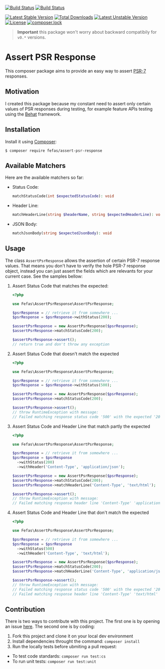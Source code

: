 [![Build Status](https://img.shields.io/travis/fefas/assert-psr-response/master.svg?style=flat-square)](https://travis-ci.org/fefas/assert-psr-response)
[![Build Status](https://img.shields.io/coveralls/github/fefas/assert-json-response.svg?style=flat-square)](https://coveralls.io/github/fefas/assert-json-response)

[![Latest Stable Version](https://poser.pugx.org/fefas/assert-psr-response/v/stable?format=flat-square)](https://packagist.org/packages/fefas/assert-psr-response)
[![Total Downloads](https://poser.pugx.org/fefas/assert-psr-response/downloads?format=flat-square)](https://packagist.org/packages/fefas/assert-psr-response)
[![Latest Unstable Version](https://poser.pugx.org/fefas/assert-psr-response/v/unstable?format=flat-square)](https://packagist.org/packages/fefas/assert-psr-response)
[![License](https://poser.pugx.org/bauhaus/middleware-chain/license?format=flat-square)](LICENSE)
[![composer.lock](https://poser.pugx.org/fefas/assert-psr-response/composerlock?format=flat-square)](https://packagist.org/packages/fefas/assert-psr-response)

> **Important** this package won't worry about backward compatibily for `v0.*`
> versions.

# Assert PSR Response

This composer package aims to provide an easy way to assert
[PSR-7](http://www.php-fig.org/psr/psr-7/) responses.

## Motivation

I created this package because my constant need to assert only certain values of
PSR responses during testing, for example feature APIs testing using the
[Behat](http://behat.org/en/latest/) framework.

## Installation

Install it using [Composer](https://getcomposer.org/):

```shell
$ composer require fefas/assert-psr-response
```

## Available Matchers

Here are the available matchers so far:

* Status Code:
  ```php
  matchStatusCode(int $expectedStatusCode): void
  ```

* Header Line:
  ```php
  matchHeaderLine(string $headerName, string $expectedHeaderLine): void
  ```

* JSON Body:
  ```php
  matchJsonBody(string $expectedJsonBody): void
  ```

## Usage

The class `AssertPsrResponse` allows the assertion of certain PSR-7 response
values. That means you don't have to verify the hole PSR-7 response object,
instead you can just assert the fields which are relevants for your current
case. See the samples bellow:

1. Assert Status Code that matches the expected:

   ```php
   <?php

   use Fefas\AssertPsrResponse\AssertPsrResponse;

   $psrResponse = // retrieve it from somewhere ...
   $psrResponse = $psrResponse->withStatus(200);

   $assertPsrResponse = new AssertPsrResponse($psrResponse);
   $assertPsrResponse->matchStatusCode(200);

   $assertPsrResponse->assert();
   // return true and don't throw any exception
   ```

2. Assert Status Code that doesn't match the expected

   ```php
   <?php

   use Fefas\AssertPsrResponse\AssertPsrResponse;

   $psrResponse = // retrieve it from somewhere ...
   $psrResponse = $psrResponse->withStatus(500);

   $assertPsrResponse = new AssertPsrResponse($psrResponse);
   $assertPsrResponse->matchStatusCode(200);

   $assertPsrResponse->assert();
   // throw RuntimeException with message:
   // Failed matching response status code '500' with the expected '200'
   ```

3. Assert Status Code and Header Line that match partly the expected

   ```php
   <?php

   use Fefas\AssertPsrResponse\AssertPsrResponse;

   $psrResponse = // retrieve it from somewhere ...
   $psrResponse = $psrResponse
     ->withStatus(200)
     ->withHeader('Content-Type', 'application/json');

   $assertPsrResponse = new AssertPsrResponse($psrResponse);
   $assertPsrResponse->matchStatusCode(200);
   $assertPsrResponse->matchHeaderLine('Content-Type', 'text/html');

   $assertPsrResponse->assert();
   // throw RuntimeException with message:
   // Failed matching response header line 'Content-Type' 'application/json' with the expected 'text/html'
   ```

4. Assert Status Code and Header Line that don't match the expected

   ```php
   <?php

   use Fefas\AssertPsrResponse\AssertPsrResponse;

   $psrResponse = // retrieve it from somewhere ...
   $psrResponse = $psrResponse
     ->withStatus(500)
     ->withHeader('Content-Type', 'text/html');

   $assertPsrResponse = new AssertPsrResponse($psrResponse);
   $assertPsrResponse->matchStatusCode(200);
   $assertPsrResponse->matchHeaderLine('Content-Type', 'application/json');

   $assertPsrResponse->assert();
   // throw RuntimeException with message:
   // Failed matching response status code '500' with the expected '200'
   // Failed matching response header line 'Content-Type' 'text/html' with the expected 'application/json'
   ```

## Contribution

There is two ways to contribute with this project. The first one is by opening
an issue [here](https://github.com/fefas/assert-psr-response/issues). The second
one is by coding:

1. Fork this project and clone it on your local dev environment
2. Install dependencies throught the command: `composer install`
3. Run the locally tests before ubmiting a pull request:
  * To test code standards: `composer run test:cs`
  * To run unit tests: `composer run test:unit`
